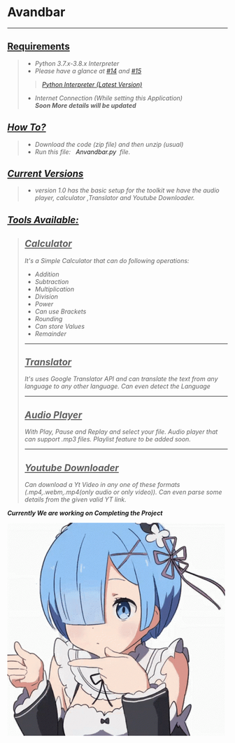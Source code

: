 <h1 title='ToolKit'>Avandbar</h1><hr>

<h2><u>Requirements</u></h2>

> * <i> Python 3.7.x-3.8.x Interpreter <br>
> * <i> Please have a glance at <a href='https://github.com/RahulARanger/ToolKit/issues/14'>#14</a> and <a href='https://github.com/RahulARanger/ToolKit/issues/15'>#15</a>
>> <a title='Link for the latest Version' href='https://www.python.org/downloads/'> Python Interpreter (Latest Version)</a>
>* Internet Connection (While setting this Application)<br></i>
> ***Soon More details will be updated***

<h2><u>How To?</u></h2>

> * Download the code (zip file) and then unzip (usual)
> * Run this  file: &nbsp; <a herf='https://github.com/RahulARanger/ToolKit/blob/master/Anvandbar.py'>Anvandbar.py</a>&nbsp; file.

<h2><u>Current Versions</u></h2>

> * version 1.0 has the basic setup for the toolkit we have the audio player, calculator ,Translator and Youtube Downloader. 

<h2><u> Tools Available:</u></h2>

><h2><u>Calculator</u></h2>
> It's a Simple Calculator that can do following operations:<br>
>
> * Addition
> * Subtraction 
> * Multiplication 
> * Division 
> * Power
> * Can use Brackets
> * Rounding
> * Can store Values
> * Remainder
>
><hr>
><h2><u>Translator</u></h2>
> It's uses Google Translator API and can translate the text from any language to any other language.
> Can even detect the Language
> 
>
><hr>
><h2><u> Audio Player </h2></u>
> With Play, Pause and Replay and select your file.
> Audio player that can support .mp3 files. Playlist feature to be added soon.
><hr>
><h2><u> Youtube Downloader </h2></u>
> Can download a Yt Video in any one of these formats (.mp4,.webm,.mp4(only audio or only video)).
> Can even parse some details from the given valid YT link.
**Currently We are working on Completing the Project**

<img src='https://github.com/RahulARanger/ToolKit/blob/master/Resources/Media/rem.gif'>
